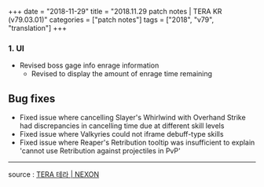 +++
date = "2018-11-29"
title = "2018.11.29 patch notes | TERA KR (v79.03.01)"
categories = ["patch notes"]
tags = ["2018", "v79", "translation"]
+++

### 1. UI 
- Revised boss gage info enrage information
  - Revised to display the amount of enrage time remaining 

## Bug fixes
 
- Fixed issue where cancelling Slayer's Whirlwind with Overhand Strike had discrepancies in cancelling time due at different skill levels 
- Fixed issue where Valkyries could not iframe debuff-type skills 
- Fixed issue where Reaper's Retribution tooltip was insufficient to explain 'cannot use Retribution against projectiles in PvP'

----

source : [TERA 테라 | NEXON](http://tera.nexon.com/news/update/view.aspx?n4articlesn=367)
